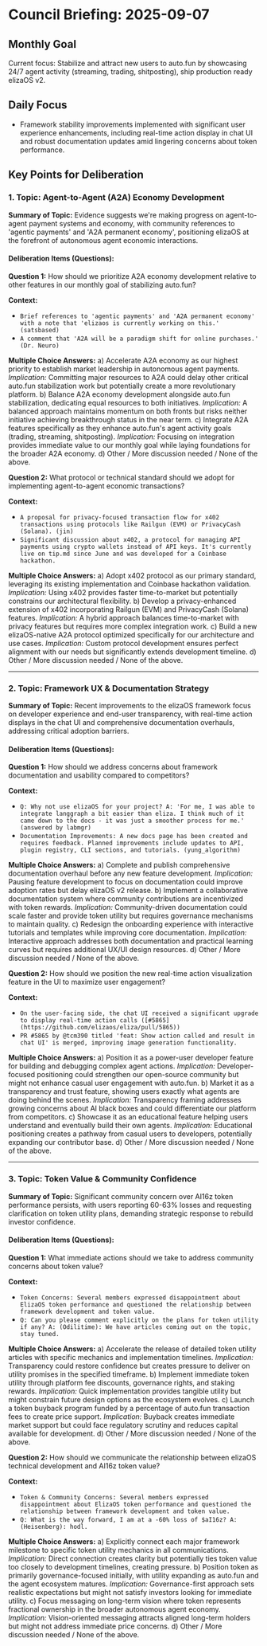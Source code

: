 # Council Briefing: 2025-09-07

## Monthly Goal

Current focus: Stabilize and attract new users to auto.fun by showcasing 24/7 agent activity (streaming, trading, shitposting), ship production ready elizaOS v2.

## Daily Focus

- Framework stability improvements implemented with significant user experience enhancements, including real-time action display in chat UI and robust documentation updates amid lingering concerns about token performance.

## Key Points for Deliberation

### 1. Topic: Agent-to-Agent (A2A) Economy Development

**Summary of Topic:** Evidence suggests we're making progress on agent-to-agent payment systems and economy, with community references to 'agentic payments' and 'A2A permanent economy', positioning elizaOS at the forefront of autonomous agent economic interactions.

#### Deliberation Items (Questions):

**Question 1:** How should we prioritize A2A economy development relative to other features in our monthly goal of stabilizing auto.fun?

  **Context:**
  - `Brief references to 'agentic payments' and 'A2A permanent economy' with a note that 'elizaos is currently working on this.' (satsbased)`
  - `A comment that 'A2A will be a paradigm shift for online purchases.' (Dr. Neuro)`

  **Multiple Choice Answers:**
    a) Accelerate A2A economy as our highest priority to establish market leadership in autonomous agent payments.
        *Implication:* Committing major resources to A2A could delay other critical auto.fun stabilization work but potentially create a more revolutionary platform.
    b) Balance A2A economy development alongside auto.fun stabilization, dedicating equal resources to both initiatives.
        *Implication:* A balanced approach maintains momentum on both fronts but risks neither initiative achieving breakthrough status in the near term.
    c) Integrate A2A features specifically as they enhance auto.fun's agent activity goals (trading, streaming, shitposting).
        *Implication:* Focusing on integration provides immediate value to our monthly goal while laying foundations for the broader A2A economy.
    d) Other / More discussion needed / None of the above.

**Question 2:** What protocol or technical standard should we adopt for implementing agent-to-agent economic transactions?

  **Context:**
  - `A proposal for privacy-focused transaction flow for x402 transactions using protocols like Railgun (EVM) or PrivacyCash (Solana). (jin)`
  - `Significant discussion about x402, a protocol for managing API payments using crypto wallets instead of API keys. It's currently live on tip.md since June and was developed for a Coinbase hackathon.`

  **Multiple Choice Answers:**
    a) Adopt x402 protocol as our primary standard, leveraging its existing implementation and Coinbase hackathon validation.
        *Implication:* Using x402 provides faster time-to-market but potentially constrains our architectural flexibility.
    b) Develop a privacy-enhanced extension of x402 incorporating Railgun (EVM) and PrivacyCash (Solana) features.
        *Implication:* A hybrid approach balances time-to-market with privacy features but requires more complex integration work.
    c) Build a new elizaOS-native A2A protocol optimized specifically for our architecture and use cases.
        *Implication:* Custom protocol development ensures perfect alignment with our needs but significantly extends development timeline.
    d) Other / More discussion needed / None of the above.

---


### 2. Topic: Framework UX & Documentation Strategy

**Summary of Topic:** Recent improvements to the elizaOS framework focus on developer experience and end-user transparency, with real-time action displays in the chat UI and comprehensive documentation overhauls, addressing critical adoption barriers.

#### Deliberation Items (Questions):

**Question 1:** How should we address concerns about framework documentation and usability compared to competitors?

  **Context:**
  - `Q: Why not use elizaOS for your project? A: 'For me, I was able to integrate langgraph a bit easier than eliza. I think much of it came down to the docs - it was just a smoother process for me.' (answered by labmgr)`
  - `Documentation Improvements: A new docs page has been created and requires feedback. Planned improvements include updates to API, plugin registry, CLI sections, and tutorials. (yung_algorithm)`

  **Multiple Choice Answers:**
    a) Complete and publish comprehensive documentation overhaul before any new feature development.
        *Implication:* Pausing feature development to focus on documentation could improve adoption rates but delay elizaOS v2 release.
    b) Implement a collaborative documentation system where community contributions are incentivized with token rewards.
        *Implication:* Community-driven documentation could scale faster and provide token utility but requires governance mechanisms to maintain quality.
    c) Redesign the onboarding experience with interactive tutorials and templates while improving core documentation.
        *Implication:* Interactive approach addresses both documentation and practical learning curves but requires additional UX/UI design resources.
    d) Other / More discussion needed / None of the above.

**Question 2:** How should we position the new real-time action visualization feature in the UI to maximize user engagement?

  **Context:**
  - `On the user-facing side, the chat UI received a significant upgrade to display real-time action calls ([#5865](https://github.com/elizaos/eliza/pull/5865))`
  - `PR #5865 by @tcm390 titled 'feat: Show action called and result in chat UI' is merged, improving image generation functionality.`

  **Multiple Choice Answers:**
    a) Position it as a power-user developer feature for building and debugging complex agent actions.
        *Implication:* Developer-focused positioning could strengthen our open-source community but might not enhance casual user engagement with auto.fun.
    b) Market it as a transparency and trust feature, showing users exactly what agents are doing behind the scenes.
        *Implication:* Transparency framing addresses growing concerns about AI black boxes and could differentiate our platform from competitors.
    c) Showcase it as an educational feature helping users understand and eventually build their own agents.
        *Implication:* Educational positioning creates a pathway from casual users to developers, potentially expanding our contributor base.
    d) Other / More discussion needed / None of the above.

---


### 3. Topic: Token Value & Community Confidence

**Summary of Topic:** Significant community concern over AI16z token performance persists, with users reporting 60-63% losses and requesting clarification on token utility plans, demanding strategic response to rebuild investor confidence.

#### Deliberation Items (Questions):

**Question 1:** What immediate actions should we take to address community concerns about token value?

  **Context:**
  - `Token Concerns: Several members expressed disappointment about ElizaOS token performance and questioned the relationship between framework development and token value.`
  - `Q: Can you please comment explicitly on the plans for token utility if any? A: (Odilitime): We have articles coming out on the topic, stay tuned.`

  **Multiple Choice Answers:**
    a) Accelerate the release of detailed token utility articles with specific mechanics and implementation timelines.
        *Implication:* Transparency could restore confidence but creates pressure to deliver on utility promises in the specified timeframe.
    b) Implement immediate token utility through platform fee discounts, governance rights, and staking rewards.
        *Implication:* Quick implementation provides tangible utility but might constrain future design options as the ecosystem evolves.
    c) Launch a token buyback program funded by a percentage of auto.fun transaction fees to create price support.
        *Implication:* Buyback creates immediate market support but could face regulatory scrutiny and reduces capital available for development.
    d) Other / More discussion needed / None of the above.

**Question 2:** How should we communicate the relationship between elizaOS technical development and AI16z token value?

  **Context:**
  - `Token & Community Concerns: Several members expressed disappointment about ElizaOS token performance and questioned the relationship between framework development and token value.`
  - `Q: What is the way forward, I am at a -60% loss of $aI16z? A: (Heisenberg): hodl.`

  **Multiple Choice Answers:**
    a) Explicitly connect each major framework milestone to specific token utility mechanics in all communications.
        *Implication:* Direct connection creates clarity but potentially ties token value too closely to development timelines, creating pressure.
    b) Position token as primarily governance-focused initially, with utility expanding as auto.fun and the agent ecosystem matures.
        *Implication:* Governance-first approach sets realistic expectations but might not satisfy investors looking for immediate utility.
    c) Focus messaging on long-term vision where token represents fractional ownership in the broader autonomous agent economy.
        *Implication:* Vision-oriented messaging attracts aligned long-term holders but might not address immediate price concerns.
    d) Other / More discussion needed / None of the above.